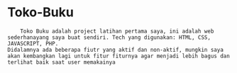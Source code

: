 # Toko-Buku

        Toko Buku adalah project latihan pertama saya, ini adalah web sederhanayang saya buat sendiri. Tech yang digunakan: HTML, CSS, JAVASCRIPT, PHP.
    Didalamnya ada beberapa fiutr yang aktif dan non-aktif, mungkin saya akan kembangkan lagi untuk fitur fiturnya agar menjadi lebih bagus dan terlihat baik saat user memakainya
